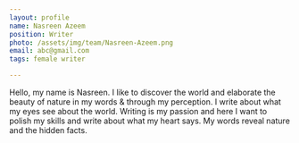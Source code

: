 ```yaml
---
layout: profile
name: Nasreen Azeem
position: Writer
photo: /assets/img/team/Nasreen-Azeem.png
email: abc@gmail.com
tags: female writer

---
```

Hello, my name is Nasreen. I like to discover the world and elaborate the beauty of nature in my words & through my perception. I write about what my eyes see about the world. Writing is my passion and here I want to polish my skills and write about what my heart says. My words reveal nature and the hidden facts.